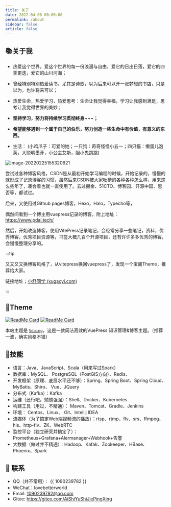 ```yaml
---
title: 关于
date: 2022-04-08 00:00:00
permalink: /about
sidebar: false
article: false
---
```


## 📚关于我
- 热爱这个世界，爱这个世界的每一份浪漫与自由，爱它的日出日落，爱它的四季更迭，爱它的山川河海；
- 曾经特别特别热爱读书，尤其是诗歌，以为后来可以开一张梦想的书店，只是以为，也许将来可以；

- 热爱生命，热爱学习，热爱思考：生命让我觉得幸福，学习让我感到满足，思考让我觉得世界的美妙；
- **坚持学习，努力将持续学习贯彻终身~~~；**
- **希望能够遇到一个属于自己的伯乐，努力创造一些生命中有价值，有意义的东西。**


- 生活： (小鸡爪子：可爱的她；一只狗：奇奇怪怪小五一；四只猫：懒蛋儿泡芙，大聪明墨菲，小公主艾斯，胆小鬼跳跳)

![image-20220225155320621](https://raw.githubusercontent.com/lovebetterworld/img/master/img/image-20220225155320621.png)

尝试过各种博客风格，CSDN是从最初开始学习编程的时候，开始记录的，慢慢的就形成了记录博客的习惯，虽然后来CSDN被大家吐槽的各种各种怎么样，用来这么些年了，凑合着也就一直使用了。去过掘金、51CTO、博客园、开源中国、思否等，都试过。

后来，又使用过Github pages博客，Hexo，Halo，Typecho等，

偶然间看到一个博主用vuepress记录的博客，附上地址：https://www.pdai.tech/

然后，开始改造博客，使用VitePress记录笔记，会经常分享一些笔记，资料，优秀博客，优秀项目资源等，书签大概几百个开源项目，还有许许多多优秀的博客，会慢慢整理分享的。

:::tip

又又又又换博客风格了，从vitepress换回vuepress了，发现一个宝藏Theme，推荐给大家。

链接地址；[小舒同学 (xugaoyi.com)](https://doc.xugaoyi.com/)

:::

## 🎨Theme

[<img src="https://github-readme-stats.vercel.app/api/pin/?username=xugaoyi&amp;repo=vuepress-theme-vdoing" alt="ReadMe Card" class="no-zoom">](https://github.com/xugaoyi/vuepress-theme-vdoing)
[<img src="https://github-readme-stats.vercel.app/api/pin/?username=xugaoyi&amp;repo=vuepress-theme-vdoing-doc" alt="ReadMe Card" class="no-zoom">](https://doc.xugaoyi.com/)

本站主题是 [`Vdoing`](https://github.com/xugaoyi/vuepress-theme-vdoing)，这是一款简洁高效的VuePress 知识管理&博客主题。（推荐一波，确实风格不错）


## 🐼技能
* 语言：Java、JavaScript、Scala（用来写过Spark）
* 数据库：MySQL、 PostgreSQL（PostGIS方向）、Redis、
* 开发框架（原理、底层水平还不够）：Spring、Spring Boot、Spring Cloud、MyBatis、Shiro、 Vue、JQuery
* 分布式（Kafka）：Kafka
* 运维（还行吧，勉勉强强）：Shell、Docker、Kubernetes
* 构建工具（用过，不精通）： Maven、Tomcat、Gradle、Jenkins
* 环境： Centos、Linux、 Git、Intellij IDEA
* 流媒体（为了搞定Web端视频流的播放）：rtsp、rtmp、flv、srs、ffmpeg、hls、http-flv、ZK、WebRTC
* 监控平台（独立研究并搞定了）：Prometheus+Grafana+Alermanager+Webhook+告警
* 大数据（做过并不精通）：Hadoop、Kafak、Zookeeper、HBase、Phoenix、Spark

## :email: 联系

- QQ（并不常用）： <a :href="qqUrl" class='qq'>{{ 1090239782 }}</a>
- WeChat：lovebetterworld
- Email:  <a href="mailto:https://gitee.com/AiShiYuShiJiePingXing@qq.com">1090239782@qq.com</a>
- Gitee: <https://gitee.com/AiShiYuShiJiePingXing>

<script>
  export default {
    data(){
      return {
        QQ: '1090239782',
        qqUrl: `tencent://message/?uin=${this.QQ}&Site=&Menu=yes`
      }
    },
    mounted(){
      const flag =  navigator.userAgent.match(/(phone|pad|pod|iPhone|iPod|ios|iPad|Android|Mobile|BlackBerry|IEMobile|MQQBrowser|JUC|Fennec|wOSBrowser|BrowserNG|WebOS|Symbian|Windows Phone)/i);
      if(flag){
        this.qqUrl = `mqqwpa://im/chat?chat_type=wpa&uin=${this.QQ}&version=1&src_type=web&web_src=oicqzone.com`
      }
    }
  }
</script>
